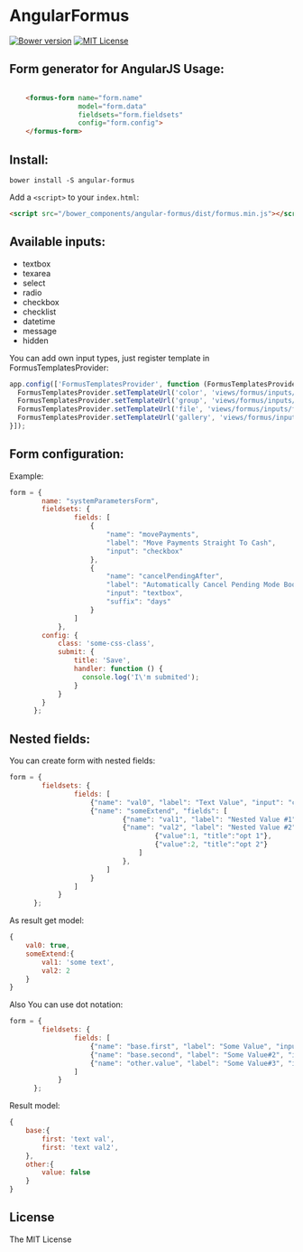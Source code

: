 AngularFormus
=============
[![Bower version](https://img.shields.io/badge/bower-v0.0.2-brightgreen.svg)](https://github.com/NullRefExcep/AngularFormus/releases)
[![MIT License](https://img.shields.io/badge/license-MIT-green.svg)](https://tldrlegal.com/license/mit-license)

Form generator for AngularJS
Usage:
----
```html

    <formus-form name="form.name"
                 model="form.data"
                 fieldsets="form.fieldsets"
                 config="form.config">
    </formus-form>
```
Install:
-------
```
bower install -S angular-formus

```
Add a `<script>` to your `index.html`:

```html
<script src="/bower_components/angular-formus/dist/formus.min.js"></script>
```
Available inputs:
----------------
- textbox
- texarea
- select
- radio
- checkbox
- checklist
- datetime
- message
- hidden

You can add own input types, just register template in FormusTemplatesProvider:
```js
app.config(['FormusTemplatesProvider', function (FormusTemplatesProvider) {
  FormusTemplatesProvider.setTemplateUrl('color', 'views/formus/inputs/color.html');
  FormusTemplatesProvider.setTemplateUrl('group', 'views/formus/inputs/group.html');
  FormusTemplatesProvider.setTemplateUrl('file', 'views/formus/inputs/file.html');
  FormusTemplatesProvider.setTemplateUrl('gallery', 'views/formus/inputs/gallery.html');
}]);
```

Form configuration:
------------------
Example:
```js
form = {
        name: "systemParametersForm",
        fieldsets: {
                fields: [
                    {
                        "name": "movePayments",
                        "label": "Move Payments Straight To Cash",
                        "input": "checkbox"
                    },
                    {
                        "name": "cancelPendingAfter",
                        "label": "Automatically Cancel Pending Mode Bookings after",
                        "input": "textbox",
                        "suffix": "days"
                    }
                ]
            },
        config: {
            class: 'some-css-class',
            submit: {
                title: 'Save',
                handler: function () {
                  console.log('I\'m submited');
                }
            }
        }
      };
```
Nested fields:
-------------
You can create form with nested fields:
```js
form = {
        fieldsets: {
                fields: [
                    {"name": "val0", "label": "Text Value", "input": "checkbox"},
                    {"name": "someExtend", "fields": [
                            {"name": "val1", "label": "Nested Value #1", "input": "textbox"},
                            {"name": "val2", "label": "Nested Value #2", "input": "select","items":  [
                                    {"value":1, "title":"opt 1"},
                                    {"value":2, "title":"opt 2"}
                                ]
                            },
                        ]
                    }
                ]
            }
      };
```
As result get model:
```js
{
    val0: true,
    someExtend:{
        val1: 'some text',
        val2: 2
    }
}

```
Also You can use dot notation:
```js
form = {
        fieldsets: {
                fields: [
                    {"name": "base.first", "label": "Some Value", "input": "textbox"},
                    {"name": "base.second", "label": "Some Value#2", "input": "textbox"},
                    {"name": "other.value", "label": "Some Value#3", "input": "checkbox"},
                ]
            }
      };
```
Result model:
```js
{
    base:{
        first: 'text val',
        first: 'text val2',
    },
    other:{
        value: false
    }
}
```
## License
The MIT License


